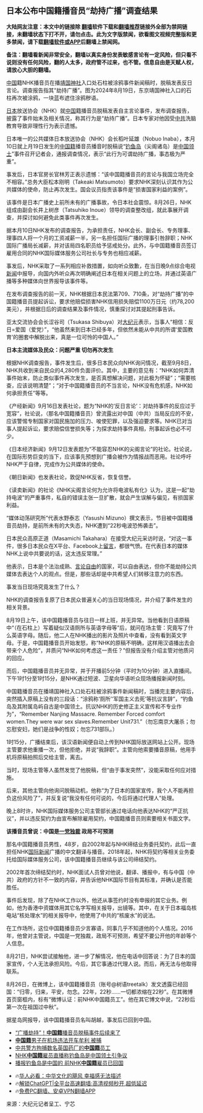  <!-- 面包屑导航 --> <h2>日本公布中国籍播音员“劫持广播”调查结果</h2> <p class="notice"><b>大陆网友注意：本文中的链接除 <a href="https://github.com/bannedbook/fanqiang" >翻墙</a>软件下载和<a href="https://github.com/killgcd/justmysocks/blob/master/README.md">翻墙推荐</a>链接外全部为禁网链接，未翻墙状态下打不开，请勿点击。此为文字版禁闻，欲看图文视频完整版和更多禁闻，请下载<a href="https://github.com/bannedbook/fanqiang">翻墙软件或APP</a>后翻墙上禁闻网。</p><p>备注：翻墙看新闻非常安全，翻墙以真实身份发表敏感言论有一定风险，但只看不说则没有任何风险，翻的人太多，政府管不过来，也不管。信息自由是天赋人权，请放心大胆的翻墙。</b></p>  <div class="entry"> <p id="conimg"><a href="https://www.bannedbook.org/bnews/tag/%E4%B8%AD%E5%9B%BD/" class="st_tag internal_tag" rel="tag" title="标签 中国 下的日志">中国</a>籍NHK播音员在播<a href="https://www.bannedbook.org/bnews/tag/%e9%9d%96%e5%9b%bd%e7%a5%9e%e7%a4%be/" class="st_tag internal_tag" rel="tag" title="标签 靖国神社 下的日志">靖国神社</a>入口处石柱被涂鸦事件新闻稿时，脱稿发表反日言论。调查报告指其“劫持广播”。图为2024年8月19日，东京靖国神社入口的石柱再次被涂鸦，一块蓝布遮住涂鸦秽语。</p> <p><a href="https://www.bannedbook.org/bnews/tag/%e6%97%a5%e6%9c%ac/" class="st_tag internal_tag" rel="tag" title="标签 日本 下的日志">日本</a>放送协会（NHK）就<span class='wp_keywordlink_affiliate'><a href="https://www.bannedbook.org/" title="中国" target="_blank">中国</a></span>籍播音员脱稿发表自主言论事件，发布调查报告，披露了事件始末及相关情况，称其行为是“劫持广播”。日本专家对他因受<a href="https://www.bannedbook.org/bnews/tag/%e4%b8%ad%e5%85%b1/" class="st_tag internal_tag" rel="tag" title="标签 中共 下的日志">中共</a>洗脑教育导致非理性行为表示遗憾。</p> <p>日本唯一的公共媒体日本放送协会（NHK）会长稻叶延雄（Nobuo Inaba），本月10日就上月19日发生的<a href="https://www.bannedbook.org/bnews/tag/%E4%B8%AD%E5%9B%BD%E7%B1%8D/" class="st_tag internal_tag" rel="tag" title="标签 中国籍 下的日志">中国籍</a>播音员播音时脱稿说“<a href="https://www.bannedbook.org/bnews/tag/%e9%92%93%e9%b1%bc%e5%b2%9b/" class="st_tag internal_tag" rel="tag" title="标签 钓鱼岛 下的日志">钓鱼岛</a>（尖阁诸岛）是<a href="https://www.bannedbook.org/bnews/tag/%E4%B8%AD%E5%9B%BD%E9%A2%86%E5%9C%9F/" class="st_tag internal_tag" rel="tag" title="标签 中国领土 下的日志">中国领土</a>”事件召开记者会，通报调查情况，表示“此行为可谓劫持广播，事态极为严重”。</p> <p>事发后，日本官房长官林芳正表示遗憾：“该中国籍播音员的言论与我国立场完全不相容。”总务大臣松本刚明（Takeaki Matsumoto）要求NHK深刻认识其作为公共媒体的使命，防止再次发生。国会议员指责该事件是“损害国家利益的案例”。</p> <p>该事件是日本广播史上前所未有的广播事故，令日本社会震惊。8月26日，NHK组成由副会长井上树彦（Tatsuhiko Inoue）领导的调查整改组，就此事展开调查，并探讨如何避免此类事件再次发生。</p> <p>据本月10日NHK发布的调查报告，为承担责任，NHK会长、副会长、专务理事、理事四人将一个月的工资减薪一半，另一名担任国际广播的理事引咎辞职；NHK国际广播局长减薪，并对该局四名职员给予惩戒处分。此外，与中国籍播音员签订雇用合同的NHK国际媒体服务公司社长与专务也相应减薪。</p> <p>事发后，NHK采取了一系列相应补救措置，如向听众致歉，在当日晚9点综合电视<span class='wp_keywordlink_affiliate'><a href="https://www.bannedbook.org/" title="新闻">新闻</a></span>中报导，向国内外听众再次明确阐述日本在相关问题上的立场，并通过英语广播等多种媒体向世界报导该事件等。</p> <p>在发布调查报告的前一天，NHK根据日本民法第709、710条，对“劫持广播”的中国籍播音员提起诉讼，要求他赔偿损害NHK信用损失赔偿1100万日元（约78,200美元），并根据日后的调查结果及事件情况，慎重探讨对其提起刑事告诉。</p> <p>亚太交流协会会长涩谷司（Tsukasa Shibuya）对<span class='wp_keywordlink_affiliate'><a href="http://www.epochtimes.com/" title="大纪元" target="_blank">大纪元</a></span>表示，当事人“相信：反日=爱国（爱党）”，“他虽然来到日本已经多年，但依然未能从中共的所谓‘爱国教育’的圈套中解脱出来，真是一位可怜的中国人。”</p>  <p><strong>日本主流媒体及民众：问题严重 切勿再次发生</strong></p> <p>根据NHK调查报告，事件发生后，很多日本民众向NHK询问情况，截至9月8日，NHK共收到来自民众的4,280件负面评价。其中，主要的意见有：“NHK如何弄清事件始末，防止类似事件再次发生，是否真想解决问题，对此极为怀疑”；“需要核查，应该说明清楚”；“对于中国籍播音员的不当言论，NHK没有危机感，NHK如何承担责任”等等。</p> <p>《产经新闻》9月16日发表社论，题为“NHK的‘反日言论’：对劫持事件的反应过于宽容”，社论说，（那名中国籍播音员）曾流露出对中国（中共）当局反应的不安，应该警惕专制国家对国民施加的压力、唆使犯罪，以及强迫要求等。NHK已对当事人提起诉讼，要求赔偿信誉损失等；为探求劫持事件真相，刑事起诉也必不可少。</p> <p>《日本经济新闻》9月12日发表题为“不能容忍NHK的尖阁言论”的社论。社论说，在国际形势巨变的当下，应该事先预想到广播会被作为情报战而恶用。社论呼吁NHK严于自律，完成作为公共媒体的使命。</p> <p>《朝日新闻》也发表社论，敦促NHK反省，恢复信誉。</p> <p>《读卖新闻》的社论《NHK尖阁言论何为允许将电波私有化》认为，这是一起“劫持电波”的严重事件，私自的错误主张一旦扩散，就会产生误解与偏见，有损国家利益。</p> <p>“媒体动荡研究所”代表水野泰志（Yasushi Mizuno）撰文表示，节目被中国籍播音员劫持，是前所未有的大失态，NHK遭到“22秒电波恐怖袭击”。</p> <p>日本民众高原正道（Masamichi Takahara）在接受大纪元采访时说，“对这一事件，很多日本民众在X平台、Facebook上<span class='wp_keywordlink'><a href="https://www.bannedbook.org/bnews/tougao/" title="留言" target="_blank">留言</a></span>，都很气愤。在代表日本的媒体NHK上说中共要说的话，这太违反常理。”</p> <p>他表示，日本是个法治成熟、<a href="https://www.bannedbook.org/bnews/tag/%e8%a8%80%e8%ae%ba%e8%87%aa%e7%94%b1/" class="st_tag internal_tag" rel="tag" title="标签 言论自由 下的日志">言论自由</a>的国家，可以自由表达，但你不能劫持公共媒体去表达个人的观点。但是，那些话却是中共希望人们转移注意力的东西。</p>  <p>事发当日现场究竟发生了什么？</p> <p>NHK的调查报告复原了日本民众普遍关心的当日现场情况，并介绍了事件发生的相关背景。</p> <p>8月19日上午，该中国籍播音员与往日一样上班，并无异常。当他看到日语原稿中“（在石柱上）写着疑似汉语厕所与英语字母等”后，就问在场主管：究竟写了什么英语字母。随后，他二人在NHK播出的影片及照片中查看，没有看到英文字母。于是，中国籍播音员开始发怒，称“NHK的原稿不明确，这样用汉语播出去会带来个人危险”，并质问“NHK如何考虑这一责任？”但报告没有介绍主管对他质问的回应。</p> <p>而后，中国籍播音员并无异常，并于开播前5分钟（平时为10分钟）进入直播间。下午1时1分至1时15分，是NHK通过短波、卫星向华语听众现场播报新闻时刻。</p> <p>中国籍播音员在播靖国神社入口处石柱被涂鸦事件新闻稿时，当播完主要内容后，突然插入原稿上没有的三段话：“涂鸦称‘厕所’‘军国主义去死’等抗议言辞”，“钓鱼岛及其附属岛屿自古是中国领土。抗议NHK的历史修正主义宣传和不专业作为”，“Remember Nanjing Massacre. Remember Forced comfort women.They were war sex slaves.Remember Unit731.”（勿忘南京大屠杀；勿忘慰安妇，她们是战争的性奴；勿忘731部队。）</p> <p>1时15分，广播结束后，该汉语新闻便自动上传到NHK国际放送网站上公开。现场主管要求他重播一次，但他拒绝，并说“我辞职”。主管向他索要播音原稿，他用手机将原稿拍照后交给主管，离去。</p> <p>当时，现场主管等人虽然发觉了他脱稿，但“由于事发突然”，没能采取任何应对措施。</p> <p>后来，其他主管向他询问脱稿动机，他称“为了日本的国家宣传，我个人不能再担负这份风险了”，并反复说“我没有任何可说的，今后将通过代理人”处理。</p> <p>晚上8时许，NHK国际媒体服务公司主管部长通过电话向他表达NHK的“严正抗议”，并以违反契约为由宣布解除雇用契约，中国籍播音员则索要相关书面文字。</p>  <p><strong>该播音员曾说：中国是<a href="https://www.bannedbook.org/bnews/tag/%e4%b8%80%e5%85%9a%e7%8b%ac%e8%a3%81/" class="st_tag internal_tag" rel="tag" title="标签 一党独裁 下的日志">一党独裁</a> 政局不可预测</strong></p> <p>那名中国籍播音员男性，48岁，自2002年起与NHK缔结业务委托契约，此后一直担任NHK<span class='wp_keywordlink_affiliate'><a href="https://www.bannedbook.org/bnews/worldnews/" title="国际新闻" target="_blank">国际新闻</a></span>广播的中文翻译与播音。2018年起，NHK将契约等相关业务委托给国际媒体服务公司，该中国籍播音员继续与该公司缔结契约。</p> <p>2002年首次缔结契约时，NHK面试人员曾对他说，翻译、播报中，有与中国（中共）政府的方针不一致的内容，并告诉他NHK国际节目有其标准，并确认是否能胜任。</p> <p>事件后发现，除了在NHK工作以外，他还从事签约时没有申报的其它业务。例如，他为香港中资媒体用其它名字写相关报导，出镜等。其中，在关于日本福岛核电站“核处理水”的相关报导中，他使用了中共的“核废水”的说法。</p> <p>在工作场所，这位中国籍播音员少言寡语，同事几乎不知道他的个人情况。2016年，他曾对主管说，中国是一党独裁，政局不可预测，希望不要公开他的年龄等个人信息。</p> <p>8月21日，NHK尝试接触他，进一步了解情况，他在电话中回答说：为了日本的国家宣传，个人无法承担风险。今后，其它事通过代理人说。而后，再无法与他取得联系。</p> <p>8月26日，在微博上，该中国籍播音员（账号@树语treetalk）发文透露已经回国：“归零，归来，平安，勿念。22年，22秒……一切都浓缩在22秒”。在其微博首页窗框内，标有“微博认证：前NHK中国籍员工”。他在其它博文中说，“22秒后第一次在祖国过中秋”。</p> <p>据星岛网报导，该中国籍播音员名叫胡越，事发后已回到中国。</p> <!--<div id="taboola-mid-1"></div>--><ul class='op-related-articles' title='相关阅读'> <li><a href='https://www.bannedbook.org/bnews/cnnews/20240911/2086922.html' target='_blank'>“广播劫持”！<b>中国籍</b>播音员脱稿事件后续来了</a></li> <li><a href='https://www.bannedbook.org/bnews/worldnews/20240907/2085439.html' target='_blank'><b>中国籍</b>男子在机场违法开车牟利 被捕</a></li> <li><a href='https://www.bannedbook.org/bnews/cbnews/20240906/2084853.html' target='_blank'>中共警方拘捕数名英国药厂的<b>中国籍</b>员工</a></li> <li><a href='https://www.bannedbook.org/bnews/ssgc/20240829/2080496.html' target='_blank'>NHK<b>中国籍</b>雇员直播称钓鱼岛是中国领土引争议</a></li> <li><a href='https://www.bannedbook.org/bnews/cbnews/20240828/2080258.html' target='_blank'>播报钓鱼岛是中国的 前NHK<b>中国籍</b>雇员已回国</a></li> </ul> <ul class="texttj"> <!--<li>🔥<a href="https://www.bannedbook.org/bnews/ssgc/20230219/1850782.html" target="_blank">法国犹太老板：神告诉我们，只有一位中国人能救人类</a></li>--> <li>🔥<a href="https://www.bannedbook.org/bnews/comments/20220220/1694796.html" target="_blank">华人必看：中华文化的飓风 幸福感无法描述</a></li> <li>🔥<a href="https://github.com/bannedbook/fanqiang/wiki/V2ray%E6%9C%BA%E5%9C%BA" target="_blank">解锁ChatGPT|全平台高速翻墙:高清视频秒开,超低延迟</a></li> <li>🔥<a href="https://github.com/bannedbook/fanqiang/wiki/%E7%A6%81%E9%97%BB%E7%BD%91%E5%AE%89%E5%8D%93%E7%BF%BB%E5%A2%99%E6%96%B0%E9%97%BBAPP" target="_blank">免费PC翻墙、安卓VPN翻墙APP</a></li> </ul><p class="src-info">来源：大纪元记者呈工、宁芯 </p> <a name='sharetosocial'></a> <div style="margin-bottom:5px;padding-bottom:5px;clear:both"> <div id="archive-pix-1" class="banner-ads"> <!-- AuctionX Display platform tag START --> <div id="27602x728x90x621x_ADSLOT1" clicktrack="%%CLICK_URL_ESC%%"></div>  <!-- AuctionX Display platform tag END --> </div> <div id="archive-pix-2" class="banner-ads"> <!-- AuctionX Display platform tag START --> <div id="27556x300x250x621x_ADSLOT1" clicktrack="%%CLICK_URL_ESC%%" style="margin:0 auto;text-align:center"></div>  <!-- AuctionX Display platform tag END --> </div> </div>  <div id="archive-pix-1" class="banner-ads"> <!-- AuctionX Display platform tag START --> <div id="27603x728x90x621x_ADSLOT1" clicktrack="%%CLICK_URL_ESC%%"></div>  <!-- AuctionX Display platform tag END --> </div> </div><!--END ENTRY--> 
